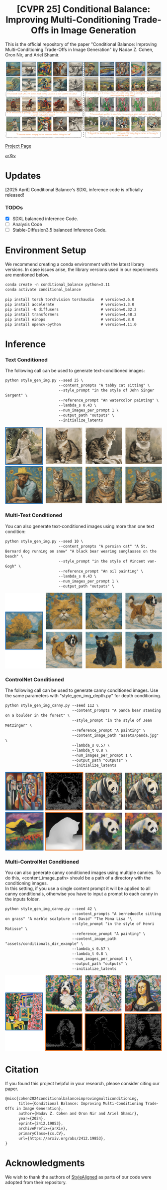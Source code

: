 <h1 align="center">
  [CVPR 25] Conditional Balance:  <br>
  Improving Multi-Conditioning Trade-Offs in Image Generation <br>
</h1>

This is the official repository of the paper "Conditional Balance: Improving Multi-Conditioning Trade-Offs in Image Generation" by Nadav Z. Cohen, Oron Nir, and Ariel Shamir.

![teaser](assets/results_text.png)

[Project Page](https://nadavc220.github.io/conditional-balance.github.io/)

[arXiv](https://arxiv.org/abs/2412.19853)

# Updates
[2025 April] Conditional Balance's SDXL inference code is officially released!

### TODOs
- [x] SDXL balanced inference Code.
- [ ] Analysis Code
- [ ] Stable-Diffusion3.5 balanced Inference Code.

# Environment Setup
We recommend creating a conda environment with the latest library versions. In case issues arise, the library versions used in our experiments are mentioned below.
```
conda create -n conditional_balance python=3.11
conda activate conditional_balance

pip install torch torchvision torchaudio   # version=2.6.0
pip install accelerate                     # version=1.3.0
pip install -U diffusers                   # version=0.32.2
pip install transformers                   # version=4.48.2
pip install einops                         # version=0.8.0
pip install opencv-python                  # version=4.11.0
```

# Inference

### Text Conditioned
The following call can be used to generate text-conditioned images:
```
python style_gen_img.py --seed 25 \
                        --content_prompts "A tabby cat sitting" \
                        --style_prompt "in the style of John Singer Sargent" \
                        --reference_prompt "An watercolor painting" \
                        --lambda_s 0.43 \
                        --num_images_per_prompt 1 \
                        --output_path "outputs" \
                        --initialize_latents
```
![text_only](assets/text_only.png)

### Multi-Text Conditioned
You can also generate text-conditioned images using more than one text condition:
```
python style_gen_img.py --seed 10 \
                        --content_prompts "A persian cat" "A St. Bernard dog running on snow" "A black bear wearing sunglasses on the beach" \
                        --style_prompt "in the style of Vincent van-Gogh" \
                        --reference_prompt "An oil painting" \
                        --lambda_s 0.43 \
                        --num_images_per_prompt 1 \
                        --output_path "outputs" \
```
![multi_text](assets/multi_txt.png)

### ControlNet Conditioned
The following call can be used to generate canny conditioned images. Use the same parameters with "style_gen_img_depth.py" for depth conditioning.
```
python style_gen_img_canny.py --seed 112 \
                              --content_prompts "A panda bear standing on a boulder in the forest" \
                              --style_prompt "in the style of Jean Metzinger" \
                              --reference_prompt "A painting" \
                              --content_image_path "assets/panda.jpg" \
                              --lambda_s 0.57 \
                              --lambda_t 0.8 \
                              --num_images_per_prompt 1 \
                              --output_path "outputs" \
                              --initialize_latents
```
![multi_text](assets/canny_text.png)
### Multi-ControlNet Conditioned
You can also generate canny conditioned images using multiple cannies. To do this, <content_image_path> should be a path of a directory with the conditioning images. <br>
In this setting, if you use a single content prompt it will be applied to all canny conditionals, otherwise you have to input a prompt to each canny in the inputs folder.
```
python style_gen_img_canny.py --seed 42 \
                              --content_prompts "A bernedoodle sitting on grass" "A marble scalpture of David" "The Mona Lisa "\
                              --style_prompt "in the style of Henri Matisse" \
                              --reference_prompt "A painting" \
                              --content_image_path "assets/conditionals_dir_example" \
                              --lambda_s 0.57 \
                              --lambda_t 0.8 \
                              --num_images_per_prompt 1 \
                              --output_path "outputs" \
                              --initialize_latents
```
![multi_text](assets/multi_canny.png)



# Citation
If you found this project helpful in your research, please consider citing our paper.
```
@misc{cohen2024conditionalbalanceimprovingmulticonditioning,
      title={Conditional Balance: Improving Multi-Conditioning Trade-Offs in Image Generation}, 
      author={Nadav Z. Cohen and Oron Nir and Ariel Shamir},
      year={2024},
      eprint={2412.19853},
      archivePrefix={arXiv},
      primaryClass={cs.CV},
      url={https://arxiv.org/abs/2412.19853}, 
}
```

# Acknowledgments
We wish to thank the authors of [StyleAligned](https://github.com/google/style-aligned) as parts of our code were adopted from their repository.
